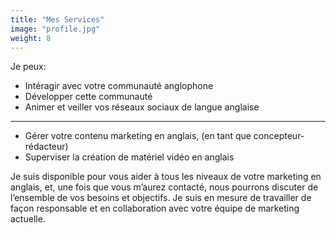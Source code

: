```yaml
---
title: "Mes Services"
image: "profile.jpg"
weight: 8
---
```

Je peux:
* Intéragir avec votre communauté anglophone
* Développer cette communauté
* Animer et veiller vos réseaux sociaux de langue anglaise
-------------------------------------------------------
* Gérer votre contenu marketing en anglais, (en tant que concepteur-rédacteur)
* Superviser la création de matériel vidéo en anglais

Je suis disponible pour vous aider à tous les niveaux de votre marketing en anglais, et, une fois que vous m’aurez contacté, nous pourrons discuter de l’ensemble de vos besoins et objectifs.
Je suis en mesure de travailler de façon responsable et en collaboration avec votre équipe de marketing actuelle.
